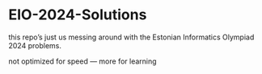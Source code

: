 # EIO-2024-Solutions

this repo’s just us messing around with the Estonian Informatics Olympiad 2024 problems.


not optimized for speed  — more for learning
